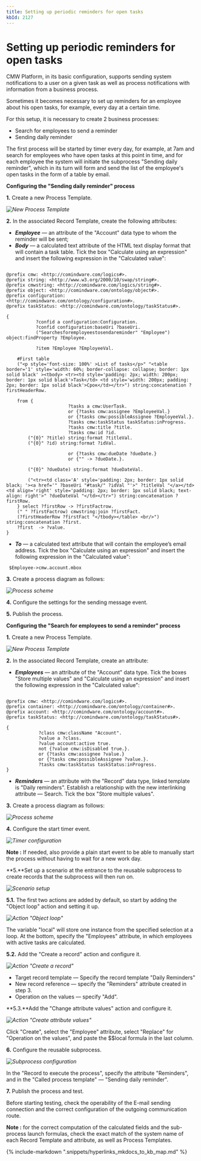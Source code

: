 ```yaml
---
title: Setting up periodic reminders for open tasks
kbId: 2127
---
```



# Setting up periodic reminders for open tasks

CMW Platform, in its basic configuration, supports sending system notifications to a user on a given task as well as process notifications with information from a business process.

Sometimes it becomes necessary to set up reminders for an employee about his open tasks, for example, every day at a certain time.

For this setup, it is necessary to create 2 business processes:

- Search for employees to send a reminder
- Sending daily reminder

The first process will be started by timer every day, for example, at 7am and search for employees who have open tasks at this point in time, and for each employee the system will initiate the subprocess "Sending daily reminder", which in its turn will form and send the list of the employee's open tasks in the form of a table by email.

**Configuring the "Sending daily reminder" process**

**1.** Create a new Process Template.

_![New Process Template](https://kb.cmwlab.com/assets/remind_eng5.jpg)_

**2.** In the associated Record Template, create the following attributes:

- ***Employee*** — an attribute of the "Account" data type to whom the reminder will be sent;
- ***Body*** — a calculated text attribute of the HTML text display format that will contain a task table. Tick the box "Calculate using an expression" and insert the following expression in the "Calculated value":

```
 
@prefix cmw: <http://comindware.com/logics#>.
@prefix string: <http://www.w3.org/2000/10/swap/string#>.
@prefix cmwstring: <http://comindware.com/logics/string#>.
@prefix object: <http://comindware.com/ontology/object#>.
@prefix configuration: <http://comindware.com/ontology/configuration#>.
@prefix taskStatus: <http://comindware.com/ontology/taskStatus#>.
 
{
           ?confid a configuration:Configuration.
           ?confid configuration:baseUri ?baseUri.
           ("Searchesforemployeestosendareminder" "Employee") object:findProperty ?Employee.
 
           ?item ?Employee ?EmployeeVal.
                      
    #First table
    ("<p style='font-size: 100%' >List of tasks</p>" "<table border='1' style='width: 60%; border-collapse: collapse; border: 1px solid black' ><tbody> <tr><td style='padding: 2px; width: 200px; border: 1px solid black'>Task</td> <td style='width: 200px; padding: 2px; border: 1px solid black'>Срок</td></tr>") string:concatenation ?firstHeaderRow.
 
    from {
                       ?tasks a cmw:UserTask.
                       or {?tasks cmw:assignee ?EmployeeVal.}
                       or {?tasks cmw:possibleAssignee ?EmployeeVal.}.
                       ?tasks cmw:taskStatus taskStatus:inProgress.
                       ?tasks cmw:title ?title.
                       ?tasks cmw:id ?id.
        ("{0}" ?title) string:format ?titleVal.
        ("{0}" ?id) string:format ?idVal.
                      
                       or {?tasks cmw:dueDate ?dueDate.}
                       or {"" -> ?dueDate.}.
                      
        ("{0}" ?dueDate) string:format ?dueDateVal.
                      
        ("<tr><td class='A' style='padding: 2px; border: 1px solid black; '><a href='" ?baseUri "#task/" ?idVal "'>" ?titleVal "</a></td><td align='right' style='padding: 2px; border: 1px solid black; text-align: right'>" ?dueDateVal "</td></tr>") string:concatenation ?firstRow.
    } select ?firstRow -> ?firstFactrow.
    (" " ?firstFactrow) cmwstring:join ?firstFact.
    (?firstHeaderRow ?firstFact "</tbody></table> <br/>") string:concatenation ?first.
    ?first  -> ?value.
}

```

- ***To*** — a calculated text attribute that will contain the employee’s email address. Tick the box "Calculate using an expression" and insert the following expression in the "Calculated value":

```
 $Employee->cmw.account.mbox
```

**3.** Create a process diagram as follows:

_![Process scheme](https://kb.cmwlab.com/assets/remind_eng6.jpg)_

**4.** Configure the settings for the sending message event.

**5.** Publish the process.

**Configuring the "Search for employees to send a reminder" process**

**1.** Create a new Process Template.

_![New Process Template](https://kb.cmwlab.com/assets/remind_eng1.jpg)_

**2.** In the associated Record Template, create an attribute:

- ***Employees*** — an attribute of the "Account" data type. Tick the boxes "Store multiple values" and "Calculate using an expression" and insert the following expression in the "Calculated value":

```
 
@prefix cmw: <http://comindware.com/logics#>.
@prefix container: <http://comindware.com/ontology/container#>.
@prefix account: <http://comindware.com/ontology/account#>.
@prefix taskStatus: <http://comindware.com/ontology/taskStatus#>.
 
{
            ?class cmw:className "Account".
            ?value a ?class.
            ?value account:active true.
            not {?value cmw:isDisabled true.}.
            or {?tasks cmw:assignee ?value.}
            or {?tasks cmw:possibleAssignee ?value.}.
            ?tasks cmw:taskStatus taskStatus:inProgress.
}

```

- ***Reminders*** — an attribute with the "Record" data type, linked template is "Daily reminders". Establish a relationship with the new interlinking attribute — Search. Tick the box "Store multiple values".

**3.** Create a process diagram as follows:

_![Process scheme](https://kb.cmwlab.com/assets/remind_eng2.jpg)_

**4.** Configure the start timer event.

_![Timer configuration](https://kb.cmwlab.com/assets/remind_eng3.jpg)_

**Note :** If needed, also provide a plain start event to be able to manually start the process without having to wait for a new work day.

**5.**Set up a scenario at the entrance to the reusable subprocess to create records that the subprocess will then run on.

_![Scenario setup](https://kb.cmwlab.com/assets/2023-02-09_12h50_34.png)_

**5.1.** The first two actions are added by default, so start by adding the "Object loop" action and setting it up.

_![Action "Object loop"](https://kb.cmwlab.com/assets/2023-02-09_12h54_30.png)_

The variable "local" will store one instance from the specified selection at a loop. At the bottom, specify the "Employees" attribute, in which employees with active tasks are calculated.

**5.2.** Add the "Create a record" action and configure it.

_![Action "Create a record"](https://kb.cmwlab.com/assets/2023-02-09_12h57_57.png)_

- Target record template — Specify the record template "Daily Reminders"
- New record reference — specify the "Reminders" attribute created in step 3.
- Operation on the values — specify "Add".

**5.3.**Add the "Change attribute values" action and configure it.

_![Action "Create attribute values"](https://kb.cmwlab.com/assets/2023-02-09_13h17_47.png)_

Click "Create", select the "Employee" attribute, select "Replace" for "Operation on the values", and paste the $$local formula in the last column.

**6.** Configure the reusable subprocess.

_![Subprocess configuration](https://kb.cmwlab.com/assets/2023-02-09_13h21_21.png)_

In the "Record to execute the process", specify the attribute "Reminders", and in the "Called process template" — "Sending daily reminder".

**7.** Publish the process and test.

Before starting testing, check the operability of the E-mail sending connection and the correct configuration of the outgoing communication route.

**Note :** for the correct computation of the calculated fields and the sub-process launch formulas, check the exact match of the system name of each Record Template and attribute, as well as Process Templates.

{% include-markdown ".snippets/hyperlinks_mkdocs_to_kb_map.md" %}
